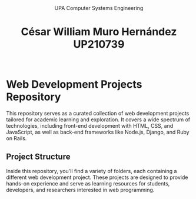 <div align ="center">
UPA Computer Systems Engineering
</div>

## 
<h1 align=center>
César William Muro Hernández<br>UP210739
</h1>
<br>

# Web Development Projects Repository

This repository serves as a curated collection of web development projects tailored for academic learning and exploration. It covers a wide spectrum of technologies, including front-end development with HTML, CSS, and JavaScript, as well as back-end frameworks like Node.js, Django, and Ruby on Rails.
<br>

## Project Structure

Inside this repository, you'll find a variety of folders, each containing a different web development project. These projects are designed to provide hands-on experience and serve as learning resources for students, developers, and researchers interested in web programming.
